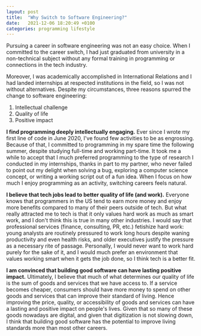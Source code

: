 ```yaml
---
layout: post
title:  "Why Switch to Software Engineering?"
date:   2021-12-06 18:20:49 +0100
categories: programming lifestyle
---
```

Pursuing a career in software engineering was not an easy choice. When I committed to the career switch, I had just graduated from university in a non-technical subject without any formal training in programming or connections in the tech industry. 
<!--end_of_excerpt--> 
Moreover, I was academically accomplished in International Relations and I had landed internships at respected institutions in the field, so I was not without alternatives. Despite my circumstances, three reasons spurred the change to software engineering: 
1. Intellectual challenge
2. Quality of life
3. Positive impact

**I find programming deeply intellectually engaging.** Ever since I wrote my first line of code in June 2020, I've found few activities to be as engrossing. Because of that, I committed to programming in my spare time the following summer, despite studying full-time and working part-time. It took me a while to accept that I much preferred programming to the type of research I conducted in my internships, thanks in part to my partner, who never failed to point out my delight when solving a bug, exploring a computer science concept, or writing a working script out of a fun idea. When I focus on how much I enjoy programming as an activity, switching careers feels natural.

**I believe that tech jobs lead to better quality of life (and work).** Everyone knows that programmers in the US tend to earn more money and enjoy more benefits compared to many of their peers outside of tech. But what really attracted me to tech is that it only values hard work as much as smart work, and I don't think this is true in many other industries. I would say that professional services (finance, consulting, PR, etc.) fetishize hard work: young analysts are routinely pressured to work long hours despite waning productivity and even health risks, and older executives justify the pressure as a necessary rite of passage. Personally, I would never want to work hard purely for the sake of it, and I would much prefer an environment that values working smart when it gets the job done, so I think tech is a better fit.

**I am convinced that building good software can have lasting positive impact.** Ultimately, I believe that much of what determines our quality of life is the sum of goods and services that we have access to. If a service becomes cheaper, consumers should have more money to spend on other goods and services that can improve their standard of living. Hence improving the price, quality, or accessibility of goods and services can have a lasting and positive impact on people's lives. Given that so many of these goods nowadays are digital, and given that digitization is not slowing down, I think that building good software has the potential to improve living standards more than most other careers.

